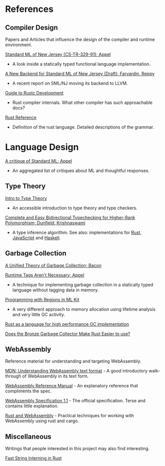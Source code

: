 # References

## Compiler Design

Papers and Articles that influence the design of the compiler and runtime environment.

[Standard ML of New Jersey (CS-TR-329-91); Appel](https://www.cs.princeton.edu/~appel/papers/smlnj.pdf)
- A look inside a statically typed functional language implementation.

[A New Backend for Standard ML of New Jersey (Draft); Farvardin, Reppy](https://people.cs.uchicago.edu/~jhr/papers/2020/ifl-smlnj-llvm.pdf)
- A recent report on SML/NJ moving its backend to LLVM.

[Guide to Rustc Development](https://rustc-dev-guide.rust-lang.org)
- Rust compiler internals. What other compiler has such approachable docs?

[Rust Reference](https://doc.rust-lang.org/stable/reference/)
- Definition of the rust language. Detailed descriptions of the grammar.

# Language Design

[A critique of Standard ML; Appel](https://www.cs.princeton.edu/~appel/papers/critique.pdf)
- An aggregated list of critiques about ML and thoughtful responses.

## Type Theory

[Intro to Type Theory](https://mukulrathi.com/create-your-own-programming-language/intro-to-type-checking/)
- An accessible introduction to type theory and type checkers.

[Complete and Easy Bidirectional Typechecking for Higher-Rank Polymorphism; Dunfield, Krishnaswami](https://www.cl.cam.ac.uk/~nk480/bidir.pdf)
- A type inference algorithm. See also: implementations for
[Rust](https://github.com/JDemler/BidirectionalTypechecking),
[JavaScript](https://github.com/atennapel/bidirectional.js)
and [Haskell](https://github.com/ollef/Bidirectional).

## Garbage Collection

[A Unified Theory of Garbage Collection; Bacon](https://courses.cs.washington.edu/courses/cse590p/05au/p50-bacon.pdf)

[Runtime Tags Aren't Necessary; Appel](https://www.cs.princeton.edu/~appel/papers/142.pdf)
- A technique for implementing garbage collection in a statically typed language
  without tagging data in memory.

[Programming with Regions in ML Kit](https://elsman.com/mlkit/pdf/mlkit-4.3.0.pdf)
- A very different approach to memory allocation using lifetime analysis
  and very little GC activity.

[Rust as a language for high performance GC implementation](https://dl.acm.org/doi/10.1145/2926697.2926707)

[Does the Bronze Garbage Collector Make Rust Easier to use?](https://arxiv.org/pdf/2110.01098.pdf)

## WebAssembly

Reference material for understanding and targeting WebAssembly.

[MDN: Understanding WebAssembly text format](https://developer.mozilla.org/en-US/docs/WebAssembly/Understanding_the_text_format) -
A good introductory walk-through of WebAssembly in its text form.

[WebAssembly Reference Manual](https://github.com/sunfishcode/wasm-reference-manual/blob/master/WebAssembly.md) -
An explanatory reference that compliments the spec.

[WebAssembly Specification 1.1](https://webassembly.github.io/spec/core/_download/WebAssembly.pdf) -
The official specification. Terse and contains little explanation.

[Rust and WebAssembly](https://rustwasm.github.io/docs/book/introduction.html) -
Practical techniques for working with WebAssembly using rust and cargo.

## Miscellaneous

Writings that people interested in this project may also find interesting.

[Fast String Interning in Rust](https://matklad.github.io/2020/03/22/fast-simple-rust-interner.html)

